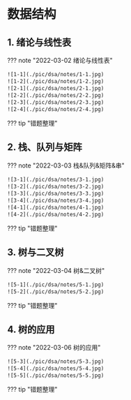 # 数据结构

## 1. 绪论与线性表

??? note "2022-03-02 绪论与线性表"

    ![1-1](./pic/dsa/notes/1-1.jpg)
    ![1-2](./pic/dsa/notes/1-2.jpg)
    ![2-1](./pic/dsa/notes/2-1.jpg)
    ![2-2](./pic/dsa/notes/2-2.jpg)
    ![2-3](./pic/dsa/notes/2-3.jpg)
    ![2-4](./pic/dsa/notes/2-4.jpg)

??? tip "错题整理"

## 2. 栈、队列与矩阵

??? note "2022-03-03 栈&队列&矩阵&串"

    ![3-1](./pic/dsa/notes/3-1.jpg)
    ![3-2](./pic/dsa/notes/3-2.jpg)
    ![3-3](./pic/dsa/notes/3-3.jpg)
    ![3-4](./pic/dsa/notes/3-4.jpg)
    ![4-1](./pic/dsa/notes/4-1.jpg)
    ![4-2](./pic/dsa/notes/4-2.jpg)
    

??? tip "错题整理"

## 3. 树与二叉树

??? note "2022-03-04 树&二叉树"

    ![5-1](./pic/dsa/notes/5-1.jpg)
    ![5-2](./pic/dsa/notes/5-2.jpg)


??? tip "错题整理"

## 4. 树的应用

??? note "2022-03-06 树的应用"

    ![5-3](./pic/dsa/notes/5-3.jpg)
    ![5-4](./pic/dsa/notes/5-4.jpg)
    ![5-5](./pic/dsa/notes/5-5.jpg)

??? tip "错题整理"

<!---

## 5. 图的基础 && 图的遍历和应用

??? note "笔记"

??? tip "错题整理"

## 6. 图

??? note "笔记"

??? tip "错题整理"

## 7. 查找

??? note "笔记"

??? tip "错题整理"

## 8. 排序

??? note "笔记"

??? tip "错题整理"

## 9. 红黑树

??? note "笔记"

??? tip "错题整理"

## 10. KMP算法

??? note "笔记"

??? tip "错题整理"

--->
